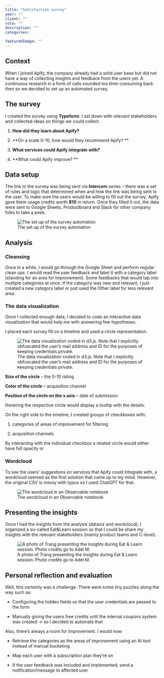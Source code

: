 ```yaml
---
title: "Satisfaction survey"
year: ""
client: ""
role: ""
description: ""
categories:

featuredImage: ""
---
```


## Context

When I joined Apify, the company already had a solid user base but did not have a way of collecting insights and feedback from the users yet. A continuous research in a form of calls sounded too time-consuming back then so we decided to set up an automated survey. 

## The survey

I created the survey using **Typeform**. I sat down with relevant stakeholders and collected ideas on things we could collect. 

1. **How did they learn about Apify?**

1. **On a scale 0-10, how would they recommend Apify? **

1. **What services could Apify integrate with?**

1. **What could Apify improve? **



## Data setup

The link to the survey was being sent via **Intercom** series – there was a set of rules and logic that determined when and how the link was being sent to the user. To make sure the users would be willing to fill out the survey, Apify gave them usage credits worth **$10** in return. Once they filled it out, the data were sent to Google Sheets, Productboard and Slack for other company folks to take a peek. 



<figure class="full-bleed">
  <img src="/images/portfolio/Screenshot_2023-11-14_at_11.56.53.png.webp" alt="The set up of the survey automation">
  <figcaption>The set up of the survey automation</figcaption>
</figure>

## Analysis

### Cleansing

Once in a while, I would go through the Google Sheet and perform regular clean ups. I would read the user feedback and label it with a category label (standing for an area for improvement). Some feedbacks that would tap into multiple categories at once. If the category was new and relevant, I just created a new category label or just used the Other label for less relevant area. 

### The data visualization

Once I collected enough data, I decided to code an interactive data visualization that would help me with answering few hypotheses. 

I placed each survey fill on a timeline and used a circle representation. 

<figure class="full-bleed">
  <img src="/images/portfolio/Screenshot_2023-06-23_at_14.32.32.png.webp" alt="The data visualization coded in d3.js. Note that I explicitly obfuscated the user’s mail address and ID for the purposes of keeping credentials private.">
  <figcaption>The data visualization coded in d3.js. Note that I explicitly obfuscated the user’s mail address and ID for the purposes of keeping credentials private.</figcaption>
</figure>

**Size of the circle** – the 0-10 rating

**Color of the circle** – acquisition channel

**Position of the circle on the x axis** – date of submission



Hovering the respective circle would display a tooltip with the details. 

On the right side to the timeline, I created groups of checkboxes with: 

1. categories of areas of improvement for filtering

1. acquisition channels

By interacting with the individual checkbox a related circle would either have full opacity or 

### Wordcloud

To see the users’ suggestions on services that Apify could integrate with, a wordcloud seemed as the first solution that came up to my mind. However, the original CSV is messy with typos so I used ChatGPT for that. 



<figure class="full-bleed">
  <img src="/images/portfolio/Screenshot_2023-11-14_at_13.25.14.png.webp" alt="The wordcloud in an Observable notebook">
  <figcaption>The wordcloud in an Observable notebook</figcaption>
</figure>

## Presenting the insights

Once I had the insights from the analysis (dataviz and wordcloud), I organized a so-called Eat&Learn session so that I could be share my insights with the relevant stakeholders (mainly product teams and C-level). 

<figure class="full-bleed">
  <img src="/images/portfolio/IMG_9779.jpg.webp" alt="A photo of Trang presenting the insights during Eat & Learn session. Photo credits go to Adel M.">
  <figcaption>A photo of Trang presenting the insights during Eat & Learn session. Photo credits go to Adel M.</figcaption>
</figure>



## Personal reflection and evaluation

Well, this certainly was a challenge. There were some tiny puzzles along the way such as:

- Configuring the hidden fields so that the user credentials are passed to the form

- Manually giving the users free credits until the internal coupons system was created → so I decided to automate that



Also, there’s always a room for improvement. I would now:

- Retrieve the categories as the areas of improvement using an AI tool instead of manual bucketing

- Map each user with a subscription plan they’re on

- If the user feedback was included and implemented, send a notification/message to affected user 


